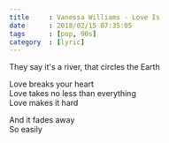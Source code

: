 ```yaml
---
title     : Vanessa Williams - Love Is
date      : 2018/02/15 07:35:05
tags      : [pop, 90s]
category  : [lyric]
---
```


They say it's a river, that circles the Earth

<!-- more --> 

Love breaks your heart  
Love takes no less than everything  
Love makes it hard 
 
And it fades away  
So easily
